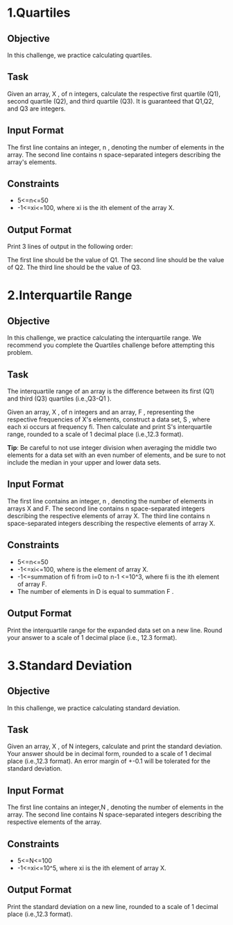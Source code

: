 # 1.Quartiles

<h2>Objective</h2>
In this challenge, we practice calculating quartiles.

<h2>Task</h2>
Given an array, X , of n integers, calculate the respective first quartile (Q1), second quartile (Q2), and third quartile (Q3). It is guaranteed that Q1,Q2, and Q3 are integers.

<h2>Input Format</h2>

The first line contains an integer, n , denoting the number of elements in the array.
The second line contains n space-separated integers describing the array's elements.

<h2>Constraints</h2>
<ul>
		<li>5<=n<=50</li>
		<li> -1<=xi<=100, where xi is the ith element of the array X.</li>
</ul>

<h2>Output Format</h2>

Print 3 lines of output in the following order:

The first line should be the value of Q1.
The second line should be the value of Q2.
The third line should be the value of Q3.

# 2.Interquartile Range

<h2>Objective</h2>
In this challenge, we practice calculating the interquartile range. We recommend you complete the Quartiles challenge before attempting this problem.

<h2>Task</h2>
The interquartile range of an array is the difference between its first (Q1) and third (Q3) quartiles (i.e.,Q3-Q1 ).

Given an array, X , of n integers and an array, F , representing the respective frequencies of X's elements, construct a data set, S , where each xi occurs at frequency fi. Then calculate and print S's interquartile range, rounded to a scale of 1 decimal place (i.e.,12.3 format).

<strong>Tip</strong>: Be careful to not use integer division when averaging the middle two elements for a data set with an even number of elements, and be sure to not include the median in your upper and lower data sets.

<h2>Input Format</h2>

The first line contains an integer, n , denoting the number of elements in arrays X and F.
The second line contains n space-separated integers describing the respective elements of array X.
The third line contains n space-separated integers describing the respective elements of array X.

<h2>Constraints</h2>
<ul>
	<li> 5<=n<=50</li>
	<li> -1<=xi<=100, where  is the  element of array X.</li>
	<li> -1<=summation of fi from i=0 to n-1 <=10^3, where fi is the ith element of array F.</li>
	<li>The number of elements in D is equal to summation F .</li>
</ul>

<h2>Output Format</h2>

Print the interquartile range for the expanded data set on a new line. Round your answer to a scale of 1 decimal place (i.e., 12.3 format).

# 3.Standard Deviation

<h2>Objective</h2>
In this challenge, we practice calculating standard deviation.

<h2>Task</h2>
Given an array, X , of N integers, calculate and print the standard deviation. Your answer should be in decimal form, rounded to a scale of 1 decimal place (i.e.,12.3  format). An error margin of +-0.1 will be tolerated for the standard deviation.

<h2>Input Format</h2>

The first line contains an integer,N , denoting the number of elements in the array.
The second line contains N space-separated integers describing the respective elements of the array.

<h2>Constraints</h2>
<ul>
	<li> 5<=N<=100</li>
	<li> -1<=xi<=10^5, where xi is the ith element of array X.</li>
</ul>

<h2>Output Format</h2>

Print the standard deviation on a new line, rounded to a scale of 1 decimal place (i.e.,12.3 format).
